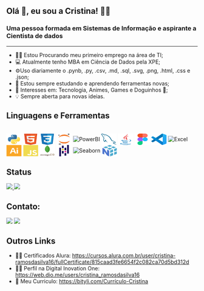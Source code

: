 ## Olá 👋, eu sou a Cristina! 👩‍💻

### Uma pessoa formada em Sistemas de Informação e aspirante a Cientista de dados
<hr>

- 🏃‍♀️ Estou Procurando meu primeiro emprego na área de TI;
- 💻 Atualmente tenho MBA em Ciência de Dados pela XPE;
- ⚙️Uso diariamente o .pynb, .py, .csv, .md, .sql, .svg, .png, .html, .css e .json;
- 🌱 Estou sempre estudando e aprendendo ferramentas novas;
- 💙 Interesses em: Tecnologia, Animes, Games e Doguinhos 🐶;
- :bulb: Sempre aberta para novas ideias.


## Linguagens e Ferramentas 

<div style="display: inline_block"><br>
  <img align="center" alt="Python" height="30" width="40" src="https://raw.githubusercontent.com/devicons/devicon/master/icons/python/python-original.svg">
  <img align="center" alt="HTML" height="30" width="40" src="https://raw.githubusercontent.com/devicons/devicon/master/icons/html5/html5-original.svg">
  <img align="center" alt="CSS" height="30" width="40" src="https://raw.githubusercontent.com/devicons/devicon/master/icons/css3/css3-original.svg">
  <img align="center" alt="Jupyter" height="30" width="40" src="https://github.com/devicons/devicon/blob/master/icons/jupyter/jupyter-original.svg">
  <img align="center" alt="PowerBI" height="30" width="40" src="https://upload.wikimedia.org/wikipedia/commons/thumb/c/cf/New_Power_BI_Logo.svg/630px-New_Power_BI_Logo.svg.png">
  <img align="center" alt="Mysql" height="30" width="40" src="https://raw.githubusercontent.com/devicons/devicon/master/icons/mysql/mysql-original.svg">
  <img align="center" alt="Java" height="30" width="40" src="https://raw.githubusercontent.com/devicons/devicon/master/icons/java/java-original.svg">
  <img align="center" alt="Figma" height="30" width="40" src="https://raw.githubusercontent.com/devicons/devicon/master/icons/figma/figma-original.svg">
  <img align="center" alt="VSCode" height="30" width="40" src="https://raw.githubusercontent.com/devicons/devicon/master/icons/vscode/vscode-original.svg">
  <img align="center" alt="Excel" height="30" width="40" src="https://img.icons8.com/color/344/microsoft-excel-2019--v1.png">
  <img align="center" alt="Illustrator" height="30" width="40" src="https://raw.githubusercontent.com/devicons/devicon/master/icons/illustrator/illustrator-plain.svg">
  <img align="center" alt="Js" height="30" width="40" src="https://raw.githubusercontent.com/devicons/devicon/master/icons/javascript/javascript-plain.svg">
  <img align="center" alt="Mongo" height="30" width="40" src="https://raw.githubusercontent.com/devicons/devicon/master/icons/mongodb/mongodb-original-wordmark.svg">
  <img align="center" alt="Pandas" height="30" width="40" src="https://raw.githubusercontent.com/devicons/devicon/master/icons/pandas/pandas-original.svg">
  <img align="center" alt="Seaborn" height="30" width="40" src="https://seaborn.pydata.org/_images/logo-tall-lightbg.svg">
  <img align="center" alt="Numpy" height="30" width="40" src="https://raw.githubusercontent.com/devicons/devicon/master/icons/numpy/numpy-original.svg">
 
</div>


## Status

<div align="left">
  <a href="https://github.com/cristinards">
    <img height="180em" src="https://github-readme-stats.vercel.app/api/top-langs/?username=cristinards&hide=php,scss&layout=compact&theme=tokyonight"/>
     <img height="180em" src="https://github-readme-stats.vercel.app/api?username=cristinards&show_icons=true&theme=tokyonight&include_all_commits=true&count_private=true"/>
  </a>
</div>


## Contato:
<div style="display: inline_block">
<a href = "mailto:cristina.ramosdasilva16@gmail.com"><img src="https://img.shields.io/badge/Gmail-D14836?style=for-the-badge&logo=gmail&logoColor=white" target="_blank"></a> <a href="https://www.linkedin.com/in/cristina-ramos-da-silva-56bb78200/" target="_blank"><img src="https://img.shields.io/badge/-LinkedIn-%230077B5?style=for-the-badge&logo=linkedin&logoColor=white" target="_blank"></a>   
</div>


## Outros Links

- 👨‍💻 Certificados Alura: https://cursos.alura.com.br/user/cristina-ramosdasilva16/fullCertificate/815caad3fe6654f2c082ca70d5bd312d
- 👨‍💻 Perfil na Digital Inovation One: https://web.dio.me/users/cristina_ramosdasilva16
- 📝 Meu Curriculo: https://bityli.com/Currículo-Cristina


